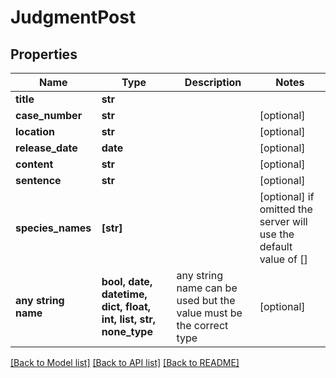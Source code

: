 # JudgmentPost


## Properties
Name | Type | Description | Notes
------------ | ------------- | ------------- | -------------
**title** | **str** |  | 
**case_number** | **str** |  | [optional] 
**location** | **str** |  | [optional] 
**release_date** | **date** |  | [optional] 
**content** | **str** |  | [optional] 
**sentence** | **str** |  | [optional] 
**species_names** | **[str]** |  | [optional]  if omitted the server will use the default value of []
**any string name** | **bool, date, datetime, dict, float, int, list, str, none_type** | any string name can be used but the value must be the correct type | [optional]

[[Back to Model list]](../README.md#documentation-for-models) [[Back to API list]](../README.md#documentation-for-api-endpoints) [[Back to README]](../README.md)


